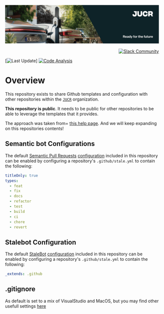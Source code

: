<!-- markdownlint-disable -->
  <a href="https://jucr.com/">
    <img src="https://github.com/jucr-io/.github/blob/adding-public-info/banner/image_banner.png?raw=true" alt="Project Banner"/>
  </a>
<br/>
<p align="right">
  <a href="https://jucr-io.slack.com">
    <img src="https://upload.wikimedia.org/wikipedia/commons/b/b9/Slack_Technologies_Logo.svg" alt="Slack Community"/>
  </a>
</p>
<!-- markdownlint-restore -->

[![Last Update](https://img.shields.io/github/last-commit/jucr-io/.github/main)]
[![Code Analysis](https://github.com/jucr-io/.github/actions/workflows/ci.yml/badge.svg)](https://github.com/jucr-io/.github/actions/workflows/ci.yml)

# Overview

This repository exists to share Github templates and configuration with other
repositories within the [`JUCR`](https://github.com/jucr-io)
organization.

**This repository is public**. It needs to be public for other repositories to
be able to leverage the templates that it provides.

The approach was taken from=
[this help page](https://help.github.com/en/github/building-a-strong-community/creating-a-default-community-health-file).
And we will keep expanding on this repositories contents!

## Semantic bot Configurations

The default [Semantic Pull Requests](https://github.com/zeke/semantic-pull-requests)
[configuration](.github/semantic.yml) included in this repository can be enabled
by configuring a repository's `.github/stale.yml` to contain the following:

```yaml
titleOnly: true
types:
  - feat
  - fix
  - docs
  - refactor
  - test
  - build
  - ci
  - chore
  - revert
```

## Stalebot Configuration

The default [StaleBot](https://github.com/probot/stale)
[configuration](.github/stale.yml) included in this repository can be enabled
by configuring a repository's `.github/stale.yml` to contain the following:

```yaml
_extends: .github
```

## .gitignore

As default is set to a mix of VisualStudio and MacOS, but you may find other usefull settings [here](https://github.com/github/gitignore)
